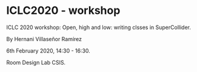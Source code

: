 # ICLC2020 - workshop
ICLC 2020 workshop: Open, high and low: writing clsses in SuperCollider.

By Hernani Villaseñor Ramírez

6th February 2020, 14:30 - 16:30.

Room Design Lab CSIS.
